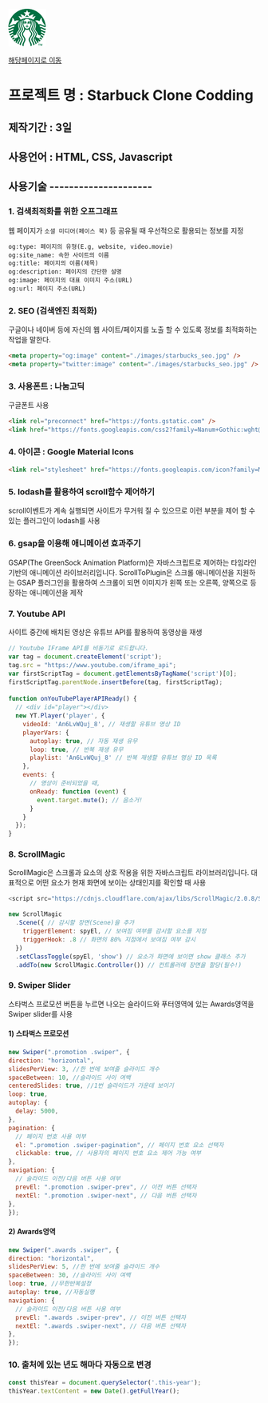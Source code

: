 [![스타벅스](https://github.com/hongteacher/starbucksClone/blob/master/images/starbucks_logo.png)](https://hongteacher.github.io/starbucksClone/)


[해당페이지로 이동](https://hongteacher.github.io/starbucksClone/)
# 프로젝트 명 : Starbuck Clone Codding

## 제작기간 : 3일

## 사용언어 : HTML, CSS, Javascript

## 사용기술 ---------------------

### 1. 검색최적화를 위한 오프그래프
웹 페이지가 `소셜 미디어(페이스 북)` 등 공유될 때 우선적으로 활용되는 정보를 지정

```html
og:type: 페이지의 유형(E.g, website, video.movie)
og:site_name: 속한 사이트의 이름
og:title: 페이지의 이름(제목)
og:description: 페이지의 간단한 설명
og:image: 페이지의 대표 이미지 주소(URL)
og:url: 페이지 주소(URL)
```

### 2. SEO (검색엔진 최적화)
구글이나 네이버 등에 자신의 웹 사이트/페이지를 노출 할 수 있도록 정보를 최적화하는 작업을 말한다.

```html
<meta property="og:image" content="./images/starbucks_seo.jpg" />
<meta property="twitter:image" content="./images/starbucks_seo.jpg" />
```

### 3. 사용폰트 : 나눔고딕
구글폰트 사용

```html
<link rel="preconnect" href="https://fonts.gstatic.com" />
<link href="https://fonts.googleapis.com/css2?family=Nanum+Gothic:wght@400;700&display=swap" rel="stylesheet" />
```

### 4. 아이콘 : Google Material Icons

``` html
<link rel="stylesheet" href="https://fonts.googleapis.com/icon?family=Material+Icons" />
```

### 5. lodash를 활용하여 scroll함수 제어하기
scroll이벤트가 계속 실행되면 사이트가 무거워 질 수 있으므로 이런 부분을 제어 할 수 있는 플러그인이 lodash를 사용

### 6. gsap을 이용해 애니메이션 효과주기
GSAP(The GreenSock Animation Platform)은 자바스크립트로 제어하는 타임라인 기반의 애니메이션 라이브러리입니다. ScrollToPlugin은 스크롤 애니메이션을 지원하는 GSAP 플러그인을 활용하여 스크롤이 되면 이미지가 왼쪽 또는 오른쪽, 양쪽으로 등장하는 애니메이션을 제작

### 7. Youtube API
사이트 중간에 배치된 영상은 유튜브 API를 활용하여 동영상을 재생

```javascript
// Youtube IFrame API를 비동기로 로드합니다.
var tag = document.createElement('script');
tag.src = "https://www.youtube.com/iframe_api";
var firstScriptTag = document.getElementsByTagName('script')[0];
firstScriptTag.parentNode.insertBefore(tag, firstScriptTag);

function onYouTubePlayerAPIReady() {
  // <div id="player"></div>
  new YT.Player('player', {
    videoId: 'An6LvWQuj_8', // 재생할 유튜브 영상 ID
    playerVars: {
      autoplay: true, // 자동 재생 유무
      loop: true, // 반복 재생 유무
      playlist: 'An6LvWQuj_8' // 반복 재생할 유튜브 영상 ID 목록
    },
    events: {
      // 영상이 준비되었을 때,
      onReady: function (event) {
        event.target.mute(); // 음소거!
      }
    }
  });
}
```

### 8. ScrollMagic
ScrollMagic은 스크롤과 요소의 상호 작용을 위한 자바스크립트 라이브러리입니다.
대표적으로 어떤 요소가 현재 화면에 보이는 상태인지를 확인할 때 사용

```javascript
<script src="https://cdnjs.cloudflare.com/ajax/libs/ScrollMagic/2.0.8/ScrollMagic.min.js"></script>
```

```javascript
new ScrollMagic
  .Scene({ // 감시할 장면(Scene)을 추가
    triggerElement: spyEl, // 보여짐 여부를 감시할 요소를 지정
    triggerHook: .8 // 화면의 80% 지점에서 보여짐 여부 감시
  })
  .setClassToggle(spyEl, 'show') // 요소가 화면에 보이면 show 클래스 추가
  .addTo(new ScrollMagic.Controller()) // 컨트롤러에 장면을 할당(필수!)
  ```

  ### 9. Swiper Slider
  스타벅스 프로모션 버튼을 누르면 나오는 슬라이드와 푸터영역에 있는 Awards영역을 Swiper slider를 사용

  #### 1) 스타벅스 프로모션
  ```javascript
  new Swiper(".promotion .swiper", {
  direction: "horizontal",
  slidesPerView: 3, //한 번에 보여줄 슬라이드 개수
  spaceBetween: 10, //슬라이드 사이 여백
  centeredSlides: true, //1번 슬라이드가 가운데 보이기
  loop: true,
  autoplay: {
    delay: 5000,
  },
  pagination: {
    // 페이지 번호 사용 여부
    el: ".promotion .swiper-pagination", // 페이지 번호 요소 선택자
    clickable: true, // 사용자의 페이지 번호 요소 제어 가능 여부
  },
  navigation: {
    // 슬라이드 이전/다음 버튼 사용 여부
    prevEl: ".promotion .swiper-prev", // 이전 버튼 선택자
    nextEl: ".promotion .swiper-next", // 다음 버튼 선택자
  },
});
  ```

   #### 2) Awards영역
  ```javascript
  new Swiper(".awards .swiper", {
  direction: "horizontal",
  slidesPerView: 5, //한 번에 보여줄 슬라이드 개수
  spaceBetween: 30, //슬라이드 사이 여백
  loop: true, //무한반복설정
  autoplay: true, //자동실행
  navigation: {
    // 슬라이드 이전/다음 버튼 사용 여부
    prevEl: ".awards .swiper-prev", // 이전 버튼 선택자
    nextEl: ".awards .swiper-next", // 다음 버튼 선택자
  },
});
  ```

  ### 10. 출처에 있는 년도 해마다 자동으로 변경

  ```javascript
  const thisYear = document.querySelector('.this-year');
thisYear.textContent = new Date().getFullYear();
  ```

